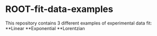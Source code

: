 # ROOT-fit-data-examples
This repository contains 3 different examples of experimental data fit:
**Linear
**Exponential
**Lorentzian
